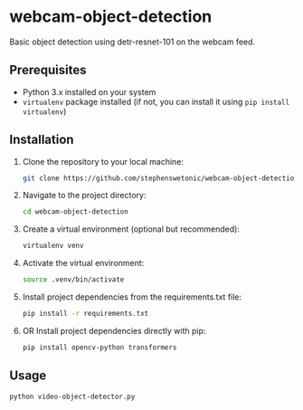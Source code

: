 # webcam-object-detection

Basic object detection using detr-resnet-101 on the webcam feed.

## Prerequisites

- Python 3.x installed on your system
- `virtualenv` package installed (if not, you can install it using `pip install virtualenv`)

## Installation

1. Clone the repository to your local machine:

   ```bash
   git clone https://github.com/stephenswetonic/webcam-object-detection
   ```
2. Navigate to the project directory:

    ```bash
    cd webcam-object-detection
    ```
3. Create a virtual environment (optional but recommended):

    ```bash
    virtualenv venv
    ```
4. Activate the virtual environment:

    ```bash
    source .venv/bin/activate
    ```
5. Install project dependencies from the requirements.txt file:

    ```bash
    pip install -r requirements.txt
    ```

6. OR Install project dependencies directly with pip:

    ```bash
    pip install opencv-python transformers
    ```

## Usage

```bash
python video-object-detector.py
```
